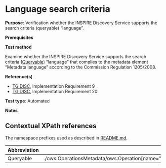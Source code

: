 # Language search criteria

**Purpose**: Verification whether the INSPIRE Discovery Service supports the search criteria (queryable) “language”.

**Prerequisites**

**Test method**

Examine whether the INSPIRE Discovery Service supports the search criteria ([Queryable](#Queryable)) “language” that complies to the metadata element “Metadata language” according to the Commission Regulation 1205/2008.

**Reference(s)**

* [TG DISC](README.md#ref_TG_DISC), Implementation Requirement 9
* [TG DISC](README.md#ref_TG_DISC), Implementation Requirement 20


**Test type**: Automated

**Notes**

## Contextual XPath references

The namespace prefixes used as described in [README.md](README.md#namespaces).

Abbreviation                                               |  XPath expression
---------------------------------------------------------- | -------------------------------------------------------------------------
<a name="Queryable"></a>Queryable | ./ows:OperationsMetadata/ows:Operation[name="GetRecords"]/ows:Constraint["name="SupportedISOQueryables"]/ows:Value

